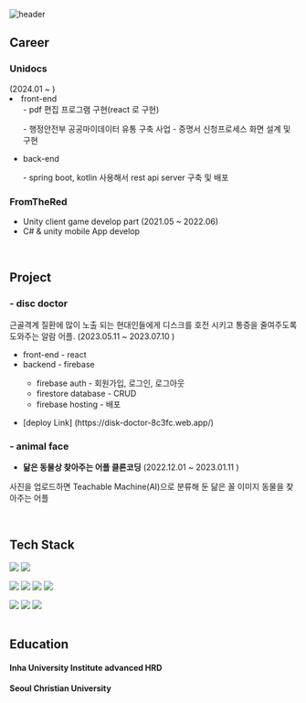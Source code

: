 
<!-- ![header](https://capsule-render.vercel.app/api?type=soft&color=auto&height=100&section=header&text=JungwoonLee&fontSize=80) -->
![header](https://capsule-render.vercel.app/api?type=slice&color=ffc0cb&height=200&section=header&text=JungwoonLee&fontSize=100&fontColor=d7a4ada2)


<h2> Career  </h2> 

<h3> Unidocs   </h3>    (2024.01 ~ )

 

   <li>
 front-end   
<ul> - pdf 편집 프로그램 구현(react 로 구현)</ul>
<ul> - 행정안전부 공공마이데이터 유통 구축 사업 - 증명서 신청프로세스 화면 설계 및 구현</ul>

* back-end 
<ul>- spring boot, kotlin 사용해서 rest api server 구축 및 배포</ul>
 
</li></ul>


<h3> FromTheRed  </h3>


<ul> 
  <li> Unity client game develop part  (2021.05 ~ 2022.06) 
</li>
   <li>
C# & unity mobile App develop 
 
</li></ul>
<br>

   




<h2>Project </h2> 


<h3> - disc doctor </h3>  


근골격계 질환에 많이 노출 되는 현대인들에게 디스크를 호전 시키고 통증을 줄여주도록 도와주는 알람 어플.  (2023.05.11 ~ 2023.07.10 ) 


<ul> 
  <li> front-end - react
</li>

   <li> backend -  firebase  </li>
   <ul> 
      <li> firebase auth - 회원가입, 로그인, 로그아웃</li>
   <li> firestore database -  CRUD </li>
   <li> firebase hosting - 배포 </li>   </ul>   </ul>



   <ul> <li> [deploy Link] (https://disk-doctor-8c3fc.web.app/) </li> </ul>
   




<h3> - animal face </h3>


- **닮은 동물상 찾아주는 어플 클론코딩** (2022.12.01 ~ 2023.01.11 )

사진을 업로드하면 Teachable Machine(AI)으로 분류해 둔 닮은 꼴 이미지 동물을 찾아주는 어플

<br> 




<h2> Tech Stack  </h2> 


<img src="https://img.shields.io/badge/react-61DAFB?style=for-the-badge&logo=react&logoColor=black">   <img src="https://img.shields.io/badge/javascript-F7DF1E?style=for-the-badge&logo=javascript&logoColor=black">   


<img src="https://img.shields.io/badge/Firebase-FFCA28?style=for-the-badge&logo=firebase&logoColor=black"/>  <img src="https://img.shields.io/badge/MySQL-4479A1?style=for-the-badge&logo=MySQL&logoColor=black"/> <img src="https://img.shields.io/badge/Postman-FF6C37?style=for-the-badge&logo=Postman&logoColor=black"/> <img src="https://img.shields.io/badge/Docker-4479A1?style=for-the-badge&logo=Docker&logoColor=white"/>


 <img src="https://img.shields.io/badge/html5-E34F26?style=for-the-badge&logo=html5&logoColor=white">    <img src="https://img.shields.io/badge/css-1572B6?style=for-the-badge&logo=css3&logoColor=white">    <img src="https://img.shields.io/badge/-C%23-00599C?style=for-the-badge&logo=c%2B%2B&logoColor=white"/></a>   <br> <br>


<h2> Education  </h2> 
<h4> Inha University  Institute advanced HRD</h4> 
<h4> Seoul Christian University  </h4>


<!--
**AronLee5263/AronLee5263** is a ✨ _special_ ✨ repository because its `README.md` (this file) appears on your GitHub profile.

Here are some ideas to get you started:

- 🔭 I’m currently working on ...
- 🌱 I’m currently learning ...
- 👯 I’m looking to collaborate on ...
- 🤔 I’m looking for help with ...
- 💬 Ask me about ...
- 📫 How to reach me: ...
- 😄 Pronouns: ...
- ⚡ Fun fact: ...
-->
